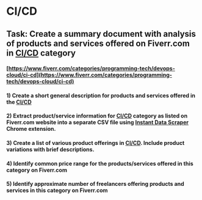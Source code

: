 # CI/CD
## Task: Create a summary document with analysis of products and services offered on Fiverr.com in [CI/CD](https://www.fiverr.com/categories/programming-tech/devops-cloud/ci-cd) category
#### [https://www.fiverr.com/categories/programming-tech/devops-cloud/ci-cd](https://www.fiverr.com/categories/programming-tech/devops-cloud/ci-cd)
#### 1) Create a short general description for products and services offered in the [CI/CD](https://www.fiverr.com/categories/programming-tech/devops-cloud/ci-cd)
#### 2) Extract product/service information for [CI/CD](https://www.fiverr.com/categories/programming-tech/devops-cloud/ci-cd) category as listed on Fiverr.com website into a separate CSV file using [Instant Data Scraper](https://chrome.google.com/webstore/detail/instant-data-scraper/ofaokhiedipichpaobibbnahnkdoiiah) Chrome extension.
#### 3) Create a list of various product offerings in [CI/CD](https://www.fiverr.com/categories/programming-tech/devops-cloud/ci-cd). Include product variations with brief descriptions.
#### 4) Identify common price range for the products/services offered in this category on Fiverr.com
#### 5) Identify approximate number of freelancers offering products and services in this category on Fiverr.com
